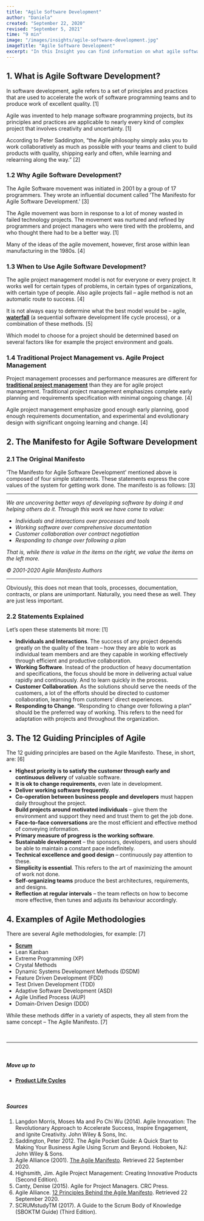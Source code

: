 ```yaml
---
title: "Agile Software Development"
author: "Daniela"
created: "September 22, 2020"
revised: "September 5, 2021"
time: "9 min"
image: "/images/insights/agile-software-development.jpg"
imageTitle: "Agile Software Development"
excerpt: "In this Insight you can find information on what agile software development is, why this method was created, and when it can be used. In addition, the Insight lists some examples of agile methods."
---
```


## 1. What is Agile Software Development?

In software development, agile refers to a set of principles and practices that are used to accelerate the work of software programming teams and to produce work of excellent quality. [1]

Agile was invented to help manage software programming projects, but its principles and practices are applicable to nearly every kind of complex project that involves creativity and uncertainty. [1]

According to Peter Saddington, “the Agile philosophy simply asks you to work collaboratively as much as possible with your teams and client to build products with quality, shipping early and often, while learning and relearning along the way.” [2]

### 1.2 Why Agile Software Development?

The Agile Software movement was initiated in 2001 by a group of 17 programmers. They wrote an influential document called ‘The Manifesto for Agile Software Development.’ [3]

The Agile movement was born in response to a lot of money wasted in failed technology projects. The movement was nurtured and refined by programmers and project managers who were tired with the problems, and who thought there had to be a better way. [1]

Many of the ideas of the agile movement, however, first arose within lean manufacturing in the 1980s. [4]

### 1.3 When to Use Agile Software Development?

The agile project management model is not for everyone or every project. It works well for certain types of problems, in certain types of organizations, with certain type of people. Also agile projects fail – agile method is not an automatic route to success. [4]

It is not always easy to determine what the best model would be – agile, [**waterfall**](/insights/waterfall-software-development) (a sequential software development life cycle process), or a combination of these methods. [5]

Which model to choose for a project should be determined based on several factors like for example the project environment and goals.

### 1.4 Traditional Project Management vs. Agile Project Management

Project management processes and performance measures are different for [**traditional project management**](/insights/project-management) than they are for agile project management. Traditional project management emphasizes complete early planning and requirements specification with minimal ongoing change. [4]

Agile project management emphasize good enough early planning, good enough requirements documentation, and experimental and evolutionary design with significant ongoing learning and change. [4]

## 2. The Manifesto for Agile Software Development

### 2.1 The Original Manifesto

‘The Manifesto for Agile Software Development’ mentioned above is composed of four simple statements. These statements express the core values of the system for getting work done. The manifesto is as follows: [3]

---

*We are uncovering better ways of developing software by doing it and helping others do it. Through this work we have come to value:*

- *Individuals and interactions over processes and tools*
- *Working software over comprehensive documentation*
- *Customer collaboration over contract negotiation*
- *Responding to change over following a plan*

*That is, while there is value in the items on the right, we value the items on the left more.*

*© 2001-2020 Agile Manifesto Authors*

---

Obviously, this does not mean that tools, processes, documentation, contracts, or plans are unimportant. Naturally, you need these as well. They are just less important.

### 2.2 Statements Explained

Let’s open these statements bit more: [1]

- **Individuals and Interactions**. The success of any project depends greatly on the quality of the team – how they are able to work as individual team members and are they capable in working effectively through efficient and productive collaboration.
- **Working Software**. Instead of the production of heavy documentation and specifications, the focus should be more in delivering actual value rapidly and continuously. And to learn quickly in the process.
- **Customer Collaboration**. As the solutions should serve the needs of the customers, a lot of the efforts should be directed to customer collaboration, learning from customers’ direct experiences.
- **Responding to Change**. “Responding to change over following a plan” should be the preferred way of working. This refers to the need for adaptation with projects and throughout the organization.

## 3. The 12 Guiding Principles of Agile

The 12 guiding principles are based on the Agile Manifesto. These, in short, are: [6]

- **Highest priority is to satisfy the customer through early and continuous delivery** of valuable software.
- **It is ok to change requirements**, even late in development.
- **Deliver working software frequently**.
- **Co-operation between business people and developers** must happen daily throughout the project.
- **Build projects around motivated individuals** – give them the environment and support they need and trust them to get the job done.
- **Face-to-face conversations** are the most efficient and effective method of conveying information.
- **Primary measure of progress is the working software**.
- **Sustainable development** – the sponsors, developers, and users should be able to maintain a constant pace indefinitely.
- **Technical excellence and good design** – continuously pay attention to these.
- **Simplicity is essential**. This refers to the art of maximizing the amount of work not done.
- **Self-organizing teams** produce the best architectures, requirements, and designs.
- **Reflection at regular intervals** – the team reflects on how to become more effective, then tunes and adjusts its behaviour accordingly.

## 4. Examples of Agile Methodologies

There are several Agile methodologies, for example: [7]

- [**Scrum**](/insights/scrum)
- Lean Kanban
- Extreme Programming (XP)
- Crystal Methods
- Dynamic Systems Development Methods (DSDM)
- Feature Driven Development (FDD)
- Test Driven Development (TDD)
- Adaptive Software Development (ASD)
- Agile Unified Process (AUP)
- Domain-Driven Design (DDD)

While these methods differ in a variety of aspects, they all stem from the same concept – The Agile Manifesto. [7]

&nbsp;

***
&nbsp;

##### Move up to

- [**Product Life Cycles**](/insights/product-lifecycles)

&nbsp;

##### Sources

1. Langdon Morris, Moses Ma and Po Chi Wu (2014). Agile Innovation: The Revolutionary Approach to Accelerate Success, Inspire Engagement, and Ignite Creativity. John Wiley & Sons, Inc.
2. Saddington, Peter 2012. The Agile Pocket Guide: A Quick Start to Making Your Business Agile Using Scrum and Beyond. Hoboken, NJ: John Wiley & Sons.
3. Agile Alliance (2001). [The Agile Manifesto](https://www.agilealliance.org/agile101/the-agile-manifesto/). Retrieved 22 September 2020.
4. Highsmith, Jim. Agile Project Management: Creating Innovative Products (Second Edition).
5. Canty, Denise (2015). Agile for Project Managers. CRC Press.
6. Agile Alliance. [12 Principles Behind the Agile Manifesto](https://www.agilealliance.org/agile101/12-principles-behind-the-agile-manifesto/). Retrieved 22 September 2020.
7. SCRUMstudyTM (2017). A Guide to the Scrum Body of Knowledge (SBOKTM Guide) (Third Edition).